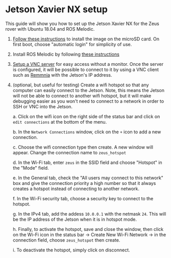 # Jetson Xavier NX setup
This guide will show you how to set up the Jetson Xavier NX for the Zeus rover with Ubuntu 18.04 and ROS Melodic.

1. [Follow these instructions](https://developer.nvidia.com/embedded/learn/get-started-jetson-xavier-nx-devkit) to install the image on the microSD card. On first boot, choose "automatic login" for simplicity of use.
2. Install ROS Melodic by following [these instructions](http://wiki.ros.org/melodic/Installation/Ubuntu)
3. [Setup a VNC server](https://developer.nvidia.com/embedded/learn/tutorials/vnc-setup) for easy access without a monitor. Once the server is configured, it will be possible to connect to it by using a VNC client such as [Remmnia](https://remmina.org/) with the Jetson's IP address.
4. (optional, but useful for testing) Create a wifi hotspot so that any computer can easily connect to the Jetson. Note, this means the Jetson will not be able to connect to another wifi hotspot, but it will make debugging easier as you won't need to connect to a network in order to SSH or VNC into the Jetson.

    a. Click on the wifi icon on the right side of the status bar and click on `edit connections` at the bottom of the menu.

    b. In the `Network Connections` window, click on the `+` icon to add a new connection.

    c. Choose the wifi connection type then create. A new window will appear. Change the connection name to `zeus_hotspot`

    d. In the Wi-Fi tab, enter `zeus` in the SSID field and choose "Hotspot" in the "Mode" field.

    e. In the General tab, check the "All users may connect to this network" box and give the connection priority a high number so that it always creates a hotspot instead of connecting to another network.

    f. In the Wi-Fi security tab, choose a security key to connect to the hotspot.

    g. In the IPv4 tab, add the addess `10.0.0.1` with the netmask `24`. This will be the IP address of the Jetson when it is in hotspot mode.

    h. Finally, to activate the hotspot, save and close the window, then click on the Wi-Fi icon in the status bar -> Create New Wi-Fi Network -> in the connection field, choose `zeus_hotspot` then create.

    i. To deactivate the hotspot, simply click on disconnect.
